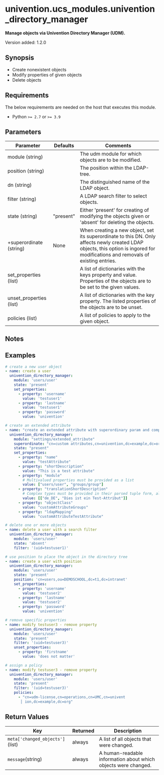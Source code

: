 # univention.ucs_modules.univention_directory_manager

**Manage objects via Univention Directory Manager (UDM).**

Version added: 1.2.0

## Synopsis

- Create nonexistent objects
- Modify properties of given objects
- Delete objects

## Requirements

The below requirements are needed on the host that executes this module.

- Python `>= 2.7` or `>= 3.9`

## Parameters

Parameter | Defaults | Comments
--- | --- | ---
module (string) | | The udm module for which objects are to be modified.
position (string) | | The position within the LDAP-tree.
dn (string) | | The distinguished name of the LDAP object.
filter (string) | | A LDAP search filter to select objects.
state (string) | "present" | Either 'present' for creating of modifying the objects given or 'absent' for deleting the objects.
+superordinate (string) | None | When creating a new object, set its superordinate to this DN. Only affects newly created LDAP objects, this option is ingored for modifications and removals of existing entries.
set_properties (list) | | A list of dictionaries with the keys property and value. Properties of the objects are to be set to the given values.
unset_properties (list) | | A list of dictionaries with the key property. The listed properties of the objects are to be unset.
policies (list) | | A list of policies to apply to the given object.

## Notes

## Examples

```yaml
# create a new user object
- name: create a user
  univention_directory_manager:
    module: 'users/user'
    state: 'present'
    set_properties:
      - property: 'username'
        value: 'testuser1'
      - property: 'lastname'
        value: 'testuser1'
      - property: 'password'
        value: 'univention'

# create an extended attribute
- name: "create an extended attribute with superordinary param and complex attributes"
  univention_directory_manager:
    module: "settings/extended_attribute"
    superordinate: "cn=custom attributes,cn=univention,dc=example,dc=org"
    state: "present"
    set_properties:
      - property: "name"
        value: "testAttribute"
      - property: "shortDescription"
        value: "This is a test attribute"
      - property: "module"
        # Multivalued properties must be provided as a list
        value: ["users/user", "groups/group"]
      - property: "translationShortDescription"
        # Complex types must be provided in their parsed tuple form, always nested inside a list
        value: [["de_DE", "Dies ist ein Test-Attribut"]]
      - property: "objectClass"
        value: "customAttributeGroups"
      - property: "ldapMapping"
        value: "customAttributeTestAttribute"

# delete one or more objects
- name: delete a user with a search filter
  univention_directory_manager:
    module: 'users/user'
    state: 'absent'
    filter: '(uid=testuser1)'

# use position to place the object in the directory tree
- name: create a user with position
  univention_directory_manager:
    module: 'users/user'
    state: 'present'
    position: 'cn=users,ou=DEMOSCHOOL,dc=t1,dc=intranet'
    set_properties:
      - property: 'username'
        value: 'testuser2'
      - property: 'lastname'
        value: 'testuser2'
      - property: 'password'
        value: 'univention'

# remove specific properties
- name: modify testuser3 - remove property
  univention_directory_manager:
    module: 'users/user'
    state: 'present'
    filter: '(uid=testuser3)'
    unset_properties:
      - property: 'firstname'
        value: 'does not matter'

# assign a policy
- name: modify testuser3 - remove property
  univention_directory_manager:
    module: 'users/user'
    state: 'present'
    filter: '(uid=testuser3)'
    policies:
      - "cn=udm-license,cn=operations,cn=UMC,cn=univent
       │ ion,dc=example,dc=org"
 ```

## Return Values
Key | Returned | Description
--- | --- | ---
`meta['changed_objects']`(list) | always | A list of all objects that were changed. |
`message`(string) | always | A human-readable information about which objects were changed. |
